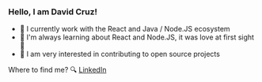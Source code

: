 ### Hello, I am David Cruz! 

- 🔭 I currently work with the React and Java / Node.JS ecosystem
- 🌱 I'm always learning about React and Node.JS, it was love at first sight 💞
- 🎒 I am very interested in contributing to open source projects

Where to find me? 🔍
 [LinkedIn](https://www.linkedin.com/in/daviddossantoscruz/)
